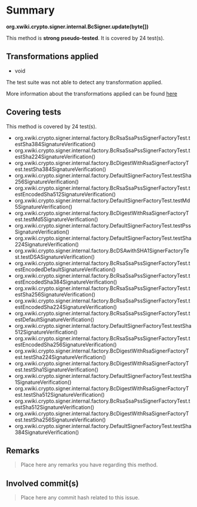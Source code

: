 # Summary
**org.xwiki.crypto.signer.internal.BcSigner.update(byte[])**

This method is **strong pseudo-tested**.
It is covered by 24 test(s). 


## Transformations applied

- void


The test suite was not able to detect any transformation applied.

More information about the transformations applied can be found [here](https://github.com/STAMP-project/pitest-descartes)

## Covering tests
This method is covered by 24 test(s).
* org.xwiki.crypto.signer.internal.factory.BcRsaSsaPssSignerFactoryTest.testSha384SignatureVerification()
* org.xwiki.crypto.signer.internal.factory.BcRsaSsaPssSignerFactoryTest.testSha224SignatureVerification()
* org.xwiki.crypto.signer.internal.factory.BcDigestWithRsaSignerFactoryTest.testSha384SignatureVerification()
* org.xwiki.crypto.signer.internal.factory.DefaultSignerFactoryTest.testSha256SignatureVerification()
* org.xwiki.crypto.signer.internal.factory.BcRsaSsaPssSignerFactoryTest.testEncodedSha512SignatureVerification()
* org.xwiki.crypto.signer.internal.factory.DefaultSignerFactoryTest.testMd5SignatureVerification()
* org.xwiki.crypto.signer.internal.factory.BcDigestWithRsaSignerFactoryTest.testMd5SignatureVerification()
* org.xwiki.crypto.signer.internal.factory.DefaultSignerFactoryTest.testPssSignatureVerification()
* org.xwiki.crypto.signer.internal.factory.DefaultSignerFactoryTest.testSha224SignatureVerification()
* org.xwiki.crypto.signer.internal.factory.BcDSAwithSHA1SignerFactoryTest.testDSASignatureVerification()
* org.xwiki.crypto.signer.internal.factory.BcRsaSsaPssSignerFactoryTest.testEncodedDefaultSignatureVerification()
* org.xwiki.crypto.signer.internal.factory.BcRsaSsaPssSignerFactoryTest.testEncodedSha384SignatureVerification()
* org.xwiki.crypto.signer.internal.factory.BcRsaSsaPssSignerFactoryTest.testSha256SignatureVerification()
* org.xwiki.crypto.signer.internal.factory.BcRsaSsaPssSignerFactoryTest.testEncodedSha224SignatureVerification()
* org.xwiki.crypto.signer.internal.factory.BcRsaSsaPssSignerFactoryTest.testDefaultSignatureVerification()
* org.xwiki.crypto.signer.internal.factory.DefaultSignerFactoryTest.testSha512SignatureVerification()
* org.xwiki.crypto.signer.internal.factory.BcRsaSsaPssSignerFactoryTest.testEncodedSha256SignatureVerification()
* org.xwiki.crypto.signer.internal.factory.BcDigestWithRsaSignerFactoryTest.testSha224SignatureVerification()
* org.xwiki.crypto.signer.internal.factory.BcDigestWithRsaSignerFactoryTest.testSha1SignatureVerification()
* org.xwiki.crypto.signer.internal.factory.DefaultSignerFactoryTest.testSha1SignatureVerification()
* org.xwiki.crypto.signer.internal.factory.BcDigestWithRsaSignerFactoryTest.testSha512SignatureVerification()
* org.xwiki.crypto.signer.internal.factory.BcRsaSsaPssSignerFactoryTest.testSha512SignatureVerification()
* org.xwiki.crypto.signer.internal.factory.BcDigestWithRsaSignerFactoryTest.testSha256SignatureVerification()
* org.xwiki.crypto.signer.internal.factory.DefaultSignerFactoryTest.testSha384SignatureVerification()


## Remarks
> Place here any remarks you have regarding this method.

## Involved commit(s)

> Place here any commit hash related to this issue.
